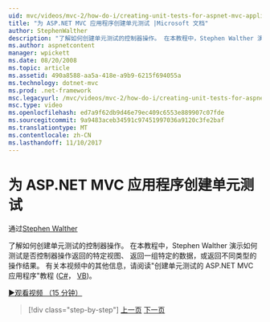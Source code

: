 ```yaml
---
uid: mvc/videos/mvc-2/how-do-i/creating-unit-tests-for-aspnet-mvc-applications
title: "为 ASP.NET MVC 应用程序创建单元测试 |Microsoft 文档"
author: StephenWalther
description: "了解如何创建单元测试的控制器操作。 在本教程中，Stephen Walther 演示如何测试是否控制器操作返回 parti..."
ms.author: aspnetcontent
manager: wpickett
ms.date: 08/20/2008
ms.topic: article
ms.assetid: 490a8588-aa5a-418e-a9b9-6215f694055a
ms.technology: dotnet-mvc
ms.prod: .net-framework
msc.legacyurl: /mvc/videos/mvc-2/how-do-i/creating-unit-tests-for-aspnet-mvc-applications
msc.type: video
ms.openlocfilehash: ed7a9f62db9d46e79ec409c6553e889907c07fde
ms.sourcegitcommit: 9a9483aceb34591c97451997036a9120c3fe2baf
ms.translationtype: MT
ms.contentlocale: zh-CN
ms.lasthandoff: 11/10/2017
---
```

<a name="creating-unit-tests-for-aspnet-mvc-applications"></a>为 ASP.NET MVC 应用程序创建单元测试
====================
通过[Stephen Walther](https://github.com/StephenWalther)

了解如何创建单元测试的控制器操作。 在本教程中，Stephen Walther 演示如何测试是否控制器操作返回的特定视图、 返回一组特定的数据，或返回不同类型的操作结果。 有关本视频中的其他信息，请阅读"创建单元测试的 ASP.NET MVC 应用程序"教程 ([C#](../../../overview/older-versions-1/unit-testing/creating-unit-tests-for-asp-net-mvc-applications-cs.md)， [VB](../../../overview/older-versions-1/unit-testing/creating-unit-tests-for-asp-net-mvc-applications-vb.md))。

[&#9654;观看视频 （15 分钟）](https://channel9.msdn.com/Blogs/ASP-NET-Site-Videos/creating-unit-tests-for-aspnet-mvc-applications)

>[!div class="step-by-step"]
[上一页](preventing-javascript-injection-attacks.md)
[下一页](creating-custom-html-helpers.md)
